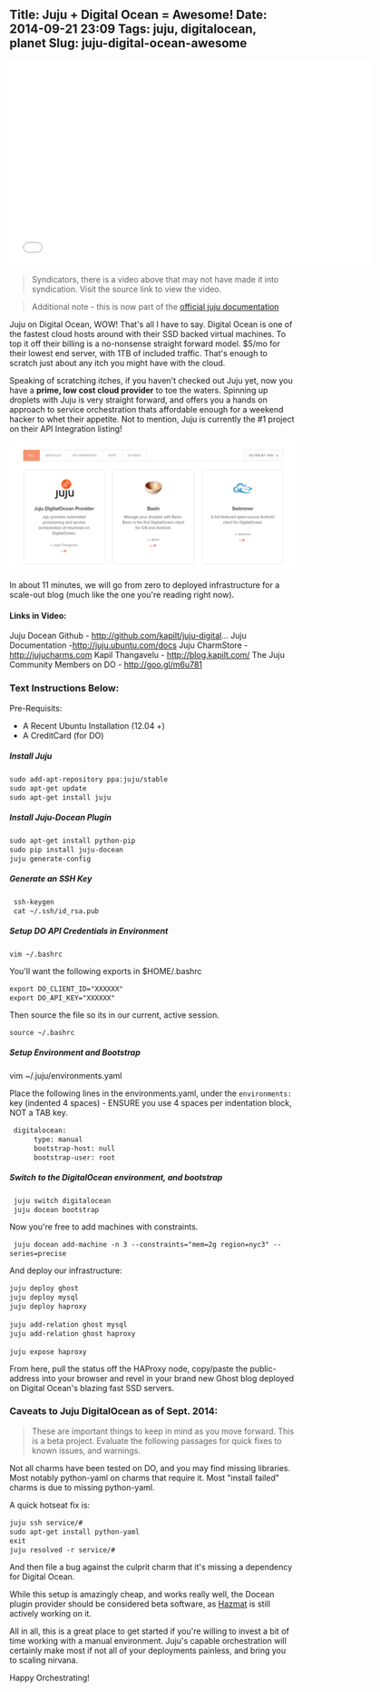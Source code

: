 Title: Juju + Digital Ocean = Awesome!
Date: 2014-09-21 23:09
Tags: juju, digitalocean, planet
Slug: juju-digital-ocean-awesome
---
<iframe width="640" height="360" src="//www.youtube.com/embed/1igZWnCi8Ac" frameborder="0" allowfullscreen></iframe>

> Syndicators, there is a video above that may not have made it into syndication. Visit the source link to view the video.

> Additional note - this is now part of the [official juju documentation](https://juju.ubuntu.com/docs/config-digitalocean.html)

Juju on Digital Ocean, WOW! That's all I have to say. Digital Ocean is one of the fastest cloud hosts around with their SSD backed virtual machines. To top it off their billing is a no-nonsense straight forward model. $5/mo for their lowest end server, with 1TB of included traffic. That's enough to scratch just about any itch you might have with the cloud.

Speaking of scratching itches, if you haven't checked out Juju yet, now you have a **prime, low cost cloud provider** to toe the waters. Spinning up droplets with Juju is very straight forward, and offers you a hands on approach to service orchestration thats affordable enough for a weekend hacker to whet their appetite. Not to mention, Juju is currently the #1 project on their API Integration listing!

![Juju #1 in API Integration for Digital Ocean!](/content/images/2014/Sep/Selection_103.png)




In about 11 minutes, we will go from zero to deployed infrastructure for a scale-out blog (much like the one you're reading right now). 


#### Links in Video:

Juju Docean Github - http://github.com/kapilt/juju-digital...
Juju Documentation -http://juju.ubuntu.com/docs
Juju CharmStore - http://jujucharms.com
Kapil Thangavelu - http://blog.kapilt.com/
The Juju Community Members on DO - http://goo.gl/m6u781

### Text Instructions Below:

Pre-Requisits:

- A Recent Ubuntu Installation (12.04 +)
- A CreditCard (for DO)


##### Install Juju
    sudo add-apt-repository ppa:juju/stable
    sudo apt-get update
    sudo apt-get install juju

##### Install Juju-Docean Plugin
    sudo apt-get install python-pip
    sudo pip install juju-docean
    juju generate-config
 
##### Generate an SSH Key 
     ssh-keygen   
     cat ~/.ssh/id_rsa.pub
 
##### Setup DO API Credentials in Environment
    vim ~/.bashrc

You'll want the following exports in $HOME/.bashrc

    export DO_CLIENT_ID="XXXXXX"
    export DO_API_KEY="XXXXXX"

Then source the file so its in our current, active session.

    source ~/.bashrc
 
##### Setup Environment and Bootstrap
  vim ~/.juju/environments.yaml 
  
Place the following lines in the environments.yaml, under the `environments:` key (indented 4 spaces) - ENSURE you use 4 spaces per indentation block, NOT a TAB key. 
 
     digitalocean:
          type: manual
          bootstrap-host: null
          bootstrap-user: root
 
 
##### Switch to the DigitalOcean environment, and bootstrap

     juju switch digitalocean
     juju docean bootstrap


Now you're free to add machines with constraints.

     juju docean add-machine -n 3 --constraints="mem=2g region=nyc3" --series=precise

And deploy our infrastructure:

    juju deploy ghost
    juju deploy mysql
    juju deploy haproxy

    juju add-relation ghost mysql
    juju add-relation ghost haproxy

    juju expose haproxy
    
From here, pull the status off the HAProxy node, copy/paste the public-address into your browser and revel in your brand new Ghost blog deployed on Digital Ocean's blazing fast SSD servers.


### Caveats to Juju DigitalOcean as of Sept. 2014:

> These are important things to keep in mind as you move forward. This is a beta project. Evaluate the following passages for quick fixes to known issues, and warnings.

Not all charms have been tested on DO, and you may find missing libraries. Most notably python-yaml on charms that require it. Most "install failed" charms is due to missing python-yaml.

A quick hotseat fix is:

    juju ssh service/#
    sudo apt-get install python-yaml
    exit
    juju resolved -r service/#

And then file a bug against the culprit charm that it's missing a dependency for Digital Ocean.

While this setup is amazingly cheap, and works really well, the Docean plugin provider should be considered beta software, as [Hazmat](http://blog.kapilt.com) is still actively working on it.

All in all, this is a great place to get started if you're willing to invest a bit of time working with a manual environment. Juju's capable orchestration will certainly make most if not all of your deployments painless, and bring you to scaling nirvana.

Happy Orchestrating!